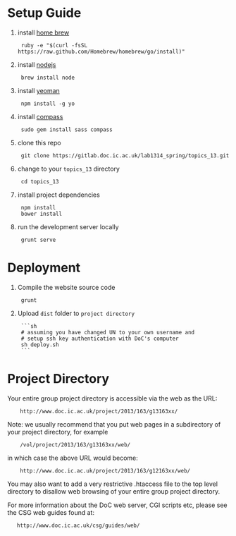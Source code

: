 Setup Guide
===
1. install [home brew](http://brew.sh)

        ruby -e "$(curl -fsSL https://raw.github.com/Homebrew/homebrew/go/install)"

2. install [nodejs](http://nodejs.org)

        brew install node

3. install [yeoman](http://yeoman.io/)

        npm install -g yo

4. install [compass](http://compass-style.org/)

        sudo gem install sass compass

5. clone this repo

        git clone https://gitlab.doc.ic.ac.uk/lab1314_spring/topics_13.git

6. change to your `topics_13` directory

		cd topics_13

7. install project dependencies

        npm install
        bower install

8. run the development server locally

		grunt serve

Deployment
===
1. Compile the website source code

        grunt

2. Upload `dist` folder to `project directory`

        ```sh
        # assuming you have changed UN to your own username and
        # setup ssh key authentication with DoC's computer
        sh deploy.sh
        ```

Project Directory
===
Your entire group project directory is accessible via the web as the URL:

        http://www.doc.ic.ac.uk/project/2013/163/g13163xx/

Note: we usually recommend that you put web pages in a subdirectory
of your project directory, for example

		/vol/project/2013/163/g13163xx/web/

in which case the above URL would become:

        http://www.doc.ic.ac.uk/project/2013/163/g12163xx/web/

You may also want to add a very restrictive .htaccess file to the top
level directory to disallow web browsing of your entire group project
directory.

For more information about the DoC web server, CGI scripts etc,
please see the CSG web guides found at:

       http://www.doc.ic.ac.uk/csg/guides/web/